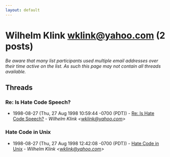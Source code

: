 ```yaml
---
layout: default
---
```


# Wilhelm Klink <wklink@yahoo.com> (2 posts)

_Be aware that many list participants used multiple email addresses over their time active on the list. As such this page may not contain all threads available._

## Threads

### Re: Is Hate Code Speech?
+ 1998-08-27 (Thu, 27 Aug 1998 10:59:44 -0700 (PDT)) - [Re: Is Hate Code Speech?](/archive/1998/08/ec8c9e372cfb3d3f3d084bedfcd2c2cc6c24209921baa5c7dd7066f7844ceb27) - _Wilhelm Klink \<wklink@yahoo.com\>_

### Hate Code in Unix
+ 1998-08-27 (Thu, 27 Aug 1998 12:42:08 -0700 (PDT)) - [Hate Code in Unix](/archive/1998/08/e81321ef625ec28642ba6354ddbd9aa13dafead2cd594995b7bb7a0b6c13ecfe) - _Wilhelm Klink \<wklink@yahoo.com\>_

